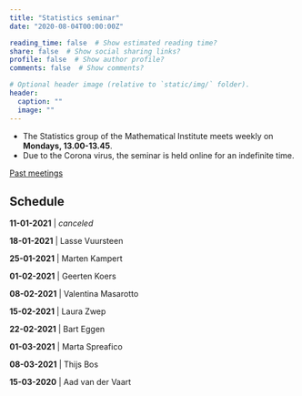 ```yaml
---
title: "Statistics seminar"
date: "2020-08-04T00:00:00Z"

reading_time: false  # Show estimated reading time?
share: false  # Show social sharing links?
profile: false  # Show author profile?
comments: false  # Show comments?

# Optional header image (relative to `static/img/` folder).
header:
  caption: ""
  image: ""
---
```


- The Statistics group of the Mathematical Institute meets weekly on **Mondays,
13.00-13.45**. 
- Due to the Corona virus, the seminar is held online for an
indefinite time.

[Past meetings](/seminar-past)

## Schedule

**11-01-2021** |  *canceled*

**18-01-2021** |  Lasse Vuursteen

**25-01-2021** |  Marten Kampert

**01-02-2021** |  Geerten Koers

**08-02-2021** |  Valentina Masarotto

**15-02-2021** | Laura Zwep

**22-02-2021** |  Bart Eggen

**01-03-2021** |   Marta Spreafico

**08-03-2021** |  Thijs Bos

**15-03-2020** | Aad van der Vaart


